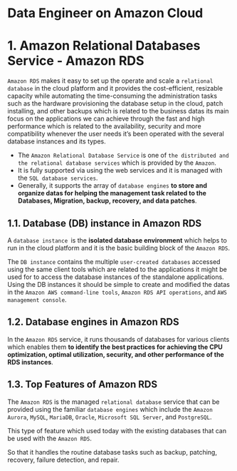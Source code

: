 # Data Engineer on Amazon Cloud

# 1. Amazon Relational Databases Service - Amazon RDS

`Amazon RDS` makes it easy to set up the operate and scale a `relational database` in the cloud platform and it provides the cost-efficient, resizable capacity while automating the time-consuming the administration tasks such as the hardware provisioning the database setup in the cloud, patch installing, and other backups which is related to the business datas its main focus on the applications we can achieve through the fast and high performance which is related to the availability, security and more compatibility whenever the user needs it’s been operated with the several database instances and its types.

- The `Amazon Relational Database Service` is one of `the distributed and the relational database services` which is provided by the `Amazon`.
-  It is fully supported via using the web services and it is managed with the `SQL database services`.
- Generally, it supports the array of `database engines` **to store and organize datas for helping the management task related to the Databases, Migration, backup, recovery, and data patches**.

## 1.1. Database (DB) instance in Amazon RDS
A `database instance `is the **isolated database environment** which helps to run in the cloud platform and it is the basic building block of the `Amazon RDS`.

The `DB instance` contains the multiple `user-created databases` accessed using the same client tools which are related to the applications it might be used for to access the database instances of the standalone applications. Using the DB instances it should be simple to create and modified the datas in the `Amazon AWS command-line tools`, `Amazon RDS API operations`, and `AWS management console`.

## 1.2. Database engines in Amazon RDS
In the `Amazon RDS` service, it runs thousands of databases for various clients which enables them **to identify the best practices for achieving the CPU optimization, optimal utilization, security, and other performance of the RDS instances**.

## 1.3. Top Features of Amazon RDS
The `Amazon RDS` is the managed `relational database` service that can be provided using the familiar `database engines` which include the `Amazon Aurora`, `MySQL`, `MariaDB`, `Oracle`, `Microsoft SQL Server`, and `PostgreSQL`.

This type of feature which used today with the existing databases that can be used with the `Amazon RDS`.

So that it handles the routine database tasks such as backup, patching, recovery, failure detection, and repair.